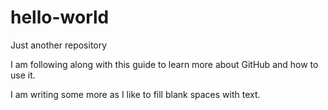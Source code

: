 # hello-world
Just another repository

I am following along with this guide to learn more about GitHub and how to use it.

I am writing some more as I like to fill blank spaces with text.
